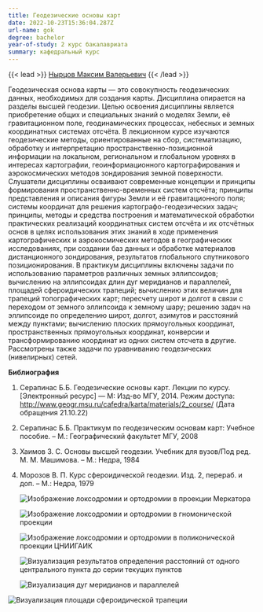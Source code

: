 ```yaml
---
title: Геодезические основы карт
date: 2022-10-23T15:36:04.287Z
url-name: gok
degree: bachelor
year-of-study: 2 курс бакалавриата
summary: кафедральный курс
---
```

{{< lead >}} [Нырцов Максим Валерьевич](https://istina.msu.ru/profile/NyrtsovMV/) {{< /lead >}}

Геодезическая основа карты — это совокупность геодезических данных, необходимых для создания карты. Дисциплина опирается на разделы высшей геодезии. Целью освоения дисциплины является приобретение общих и специальных знаний о моделях Земли, её гравитационном поле, геодинамических процессах, небесных и земных координатных системах отсчёта.
В лекционном курсе изучаются геодезические методы, ориентированные на сбор, систематизацию, обработку и интерпретацию пространственно-позиционной информации на локальном, региональном и глобальном уровнях в интересах картографии, геоинформационного картографирования и аэрокосмических методов зондирования земной поверхности.
Слушатели дисциплины осваивают современные концепции и принципы формирования пространственно-временных систем отсчёта; принципы представления и описания фигуры Земли и её гравитационного поля; системы координат для решения картографо-геодезических задач; принципы, методы и средства построения и математической обработки практических реализаций координатных систем отсчёта и их отсчётных основ в целях использования этих знаний в ходе применения картографических и аэрокосмических методов в географических исследованиях, при создании баз данных и обработке материалов дистанционного зондирования, результатов глобального спутникового позиционирования.
В практикум дисциплины включены задачи по использованию параметров различных земных эллипсоидов; вычислению на эллипсоидах длин дуг меридианов и параллелей, площадей сфероидических трапеций; вычислению этих величин для трапеций топографических карт; пересчету широт и долгот в связи с переходом от земного эллипсоида к земному шару; решению задач на эллипсоиде по определению широт, долгот, азимутов и расстояний между пунктами; вычислению плоских прямоугольных координат, пространственных прямоугольных координат, конверсии и трансформированию координат из одних систем отсчета в другие. Рассмотрены также задачи по уравниванию геодезических (нивелирных) сетей.



**Библиография**

1. Серапинас Б.Б. Геодезические основы карт. Лекции по курсу. \[Электронный ресурс] —  М: Изд-во МГУ, 2014. Режим доступа: http://www.geogr.msu.ru/cafedra/karta/materials/2_course/ (Дата обращения 21.10.22)
2. Серапинас Б.Б. Практикум по геодезическим основам карт: Учебное пособие. – М.: Географический факультет МГУ, 2008
3. Хаимов 3. С. Основы высшей геодезии. Учебник для вузов/Под ред. М. М. Машимова. – М.: Недра, 1984
4. Морозов В. П. Курс сфероидической геодезии. Изд. 2, перераб. и доп. – М.: Недра, 1979

   ![Изображение локсодромии и ортодромии в проекции Меркатора](img/gok_1-mercator.png "Изображение локсодромии и ортодромии в проекции Меркатора")

   ![Изображение локсодромии и ортодромии в гномонической проекции](img/gok_2-gnomonic.png "Изображение локсодромии и ортодромии в гномонической проекции")

   ![Изображение локсодромии и ортодромии в поликонической проекции ЦНИИГАИК](img/gok_3-polyconic.png "Изображение локсодромии и ортодромии в поликонической проекции ЦНИИГАИК")

   ![Визуализация результатов определения расстояний от одного центрального пункта до серии текущих пунктов](img/gok_4-pulkovo.png "Визуализация результатов определения расстояний от одного центрального пункта до серии текущих пунктов")

   ![Визуализация дуг меридианов и параллелей](img/gok_5-ellipsoid.png "Визуализация дуг меридианов и параллелей")

![Визуализация площади сфероидической трапеции](img/gok_6-sqa.png "Визуализация площади сфероидической трапеции")
